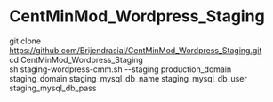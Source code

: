 # CentMinMod_Wordpress_Staging<br />
git clone https://github.com/Brijendrasial/CentMinMod_Wordpress_Staging.git<br />
cd  CentMinMod_Wordpress_Staging<br />
sh staging-wordpress-cmm.sh --staging production_domain staging_domain staging_mysql_db_name staging_mysql_db_user staging_mysql_db_pass<br />
